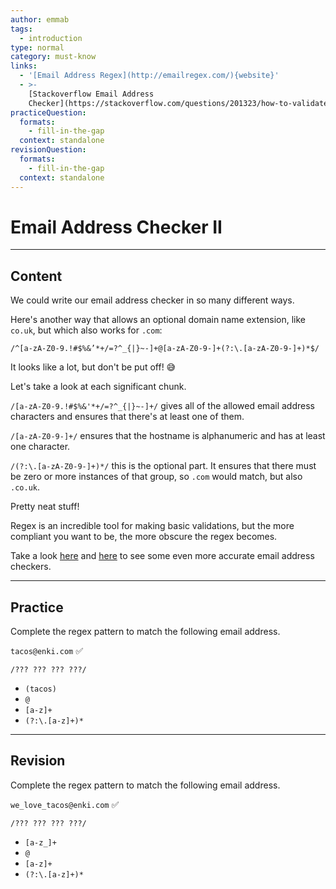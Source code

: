 ```yaml
---
author: emmab
tags:
  - introduction
type: normal
category: must-know
links:
  - '[Email Address Regex](http://emailregex.com/){website}'
  - >-
    [Stackoverflow Email Address
    Checker](https://stackoverflow.com/questions/201323/how-to-validate-an-email-address-using-a-regular-expression/201378#201378){website}
practiceQuestion:
  formats:
    - fill-in-the-gap
  context: standalone
revisionQuestion:
  formats:
    - fill-in-the-gap
  context: standalone
---
```


# Email Address Checker II


---

## Content

We could write our email address checker in so many different ways.

Here's another way that allows an optional domain name extension, like `co.uk`, but which also works for `.com`:

```plain-text
/^[a-zA-Z0-9.!#$%&’*+/=?^_{|}~-]+@[a-zA-Z0-9-]+(?:\.[a-zA-Z0-9-]+)*$/
```

It looks like a lot, but don't be put off! 😅

Let's take a look at each significant chunk.

`/[a-zA-Z0-9.!#$%&'*+/=?^_{|}~-]+/` gives all of the allowed email address characters and ensures that there's at least one of them.

`/[a-zA-Z0-9-]+/` ensures that the hostname is alphanumeric and has at least one character.

`/(?:\.[a-zA-Z0-9-]+)*/` this is the optional part. It ensures that there must be zero or more instances of that group, so `.com` would match, but also `.co.uk`.

Pretty neat stuff!

Regex is an incredible tool for making basic validations, but the more compliant you want to be, the more obscure the regex becomes.

Take a look [here](http://emailregex.com/) and [here](https://stackoverflow.com/a/201378/5583303) to see some even more accurate email address checkers.



---

## Practice

Complete the regex pattern to match the following email address.

`tacos@enki.com` ✅

```plain-text
/??? ??? ??? ???/
```

- `(tacos)`
- `@`
- `[a-z]+`
- `(?:\.[a-z]+)*`


---

## Revision

Complete the regex pattern to match the following email address.

`we_love_tacos@enki.com` ✅

```plain-text
/??? ??? ??? ???/
```

- `[a-z_]+`
- `@`
- `[a-z]+`
- `(?:\.[a-z]+)*`
